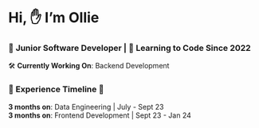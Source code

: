 # Hi, ✋ I’m Ollie

### 👶 **Junior Software Developer** | 🧠 **Learning to Code Since 2022**

🛠 **Currently Working On**: Backend Development

### 🚶 Experience Timeline 🚶
**3 months on**: Data Engineering | July - Sept 23 \
**3 months on**: Frontend Development | Sept 23 - Jan 24
